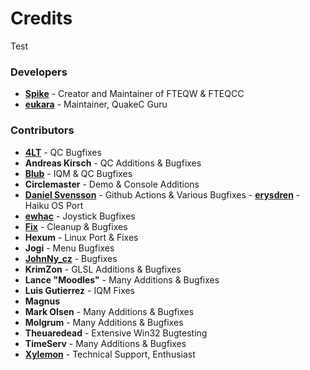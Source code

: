 # Credits

Test

### Developers

- **[Spike](https://github.com/Shpoike)** - Creator and Maintainer of FTEQW & FTEQCC
- **[eukara](https://github.com/eukara)** - Maintainer, QuakeC Guru

### Contributors

- **[4LT](https://github.com/4LT)** - QC Bugfixes
- **Andreas Kirsch** - QC Additions & Bugfixes
- **[Blub](https://github.com/blubs)** - IQM & QC Bugfixes
- **Circlemaster** - Demo & Console Additions
- **[Daniel Svensson](https://github.com/dsvensson)** - Github Actions & Various Bugfixes
-  **[erysdren](https://github.com/erysdren)** - Haiku OS Port
- **[ewhac](https://github.com/ewhac)** - Joystick Bugfixes
- **[Fix](https://github.com/fhomolka)** - Cleanup & Bugfixes
- **Hexum** - Linux Port & Fixes
- **Jogi** - Menu Bugfixes
- **[JohnNy_cz](https://github.com/johnnycz)** - Bugfixes
- **KrimZon** - GLSL Additions & Bugfixes
- **Lance "Moodles"** - Many Additions & Bugfixes
- **Luis Gutierrez** - IQM Fixes
- **Magnus**
- **Mark Olsen** - Many Additions & Bugfixes
- **Molgrum** - Many Additions & Bugfixes
- **Theuaredead** - Extensive Win32 Bugtesting
- **TimeServ** - Many Additions & Bugfixes
- **[Xylemon](https://github.com/Xylemon)** - Technical Support, Enthusiast